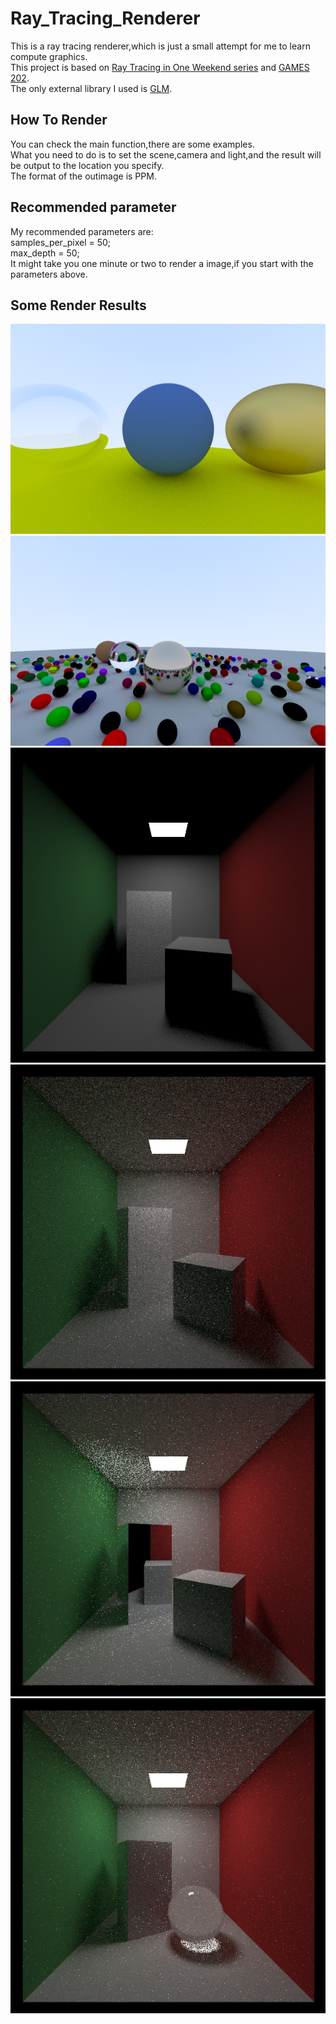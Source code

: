 # Ray_Tracing_Renderer
This is a ray tracing renderer,which is just a small attempt for me to learn compute graphics.  
This project is based on [Ray Tracing in One Weekend series](https://raytracing.github.io/) and [GAMES 202](https://www.bilibili.com/video/BV1YK4y1T7yY?spm_id_from=333.788.videopod.episodes&vd_source=0b161e5216bf8f030851d89416923a9f&p=12).  
The only external library I used is [GLM](https://glm.g-truc.net/0.9.8/index.html).
## How To Render
You can check the main function,there are some examples.  
What you need to do is to set the scene,camera and light,and the result will be output to the location you specify.  
The format of the outimage is PPM.
## Recommended parameter
My recommended parameters are:  
samples_per_pixel = 50;  
max_depth = 50;  
It might take you one minute or two to render a image,if you start with the parameters above.
## Some Render Results 
![example image1](https://github.com/shidefujiucimi/Ray_Tracing_Renderer/blob/master/example%20image/outimage1.png)
![example image2](https://github.com/shidefujiucimi/Ray_Tracing_Renderer/blob/master/example%20image/outimage2.png)
![example image4](https://github.com/shidefujiucimi/Ray_Tracing_Renderer/blob/master/example%20image/outimage4.png)
![example image5](https://github.com/shidefujiucimi/Ray_Tracing_Renderer/blob/master/example%20image/outimage5.png)
![example image6](https://github.com/shidefujiucimi/Ray_Tracing_Renderer/blob/master/example%20image/outimage6.png)
![example image7](https://github.com/shidefujiucimi/Ray_Tracing_Renderer/blob/master/example%20image/outimage7.png)


